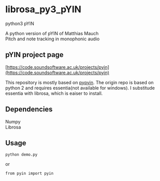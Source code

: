 # librosa_py3_pYIN
python3 pYIN 

A python version of pYIN of Matthias Mauch  
Pitch and note tracking in monophonic audio

## pYIN project page
[https://code.soundsoftware.ac.uk/projects/pyin](https://code.soundsoftware.ac.uk/projects/pyin)

This repository is mostly based on [pypyin](https://github.com/ronggong/pypYIN). The origin repo is based on python 2 and requires essentia(not available for windows). I substitude essentia with librosa, which is eaiser to install.

## Dependencies
Numpy  
Librosa

## Usage
```
python demo.py
```
or
```
from pyin import pyin
```

